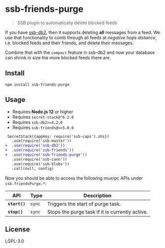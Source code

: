 <!--
SPDX-FileCopyrightText: 2022 Andre 'Staltz' Medeiros <contact@staltz.com>

SPDX-License-Identifier: CC0-1.0
-->

# ssb-friends-purge

> SSB plugin to automatically delete blocked feeds

If you have [ssb-db2](https://github.com/ssbc/ssb-db2), then it supports
deleting **all** messages from a feed. We use that functionality to comb through
all feeds at *negative hops distance*, i.e. blocked feeds and their friends, and
delete their messages.

Combine that with the `compact` feature in ssb-db2 and now your database can
shrink in size the more blocked feeds there are.

## Install

```
npm install ssb-friends-purge
```

## Usage

- Requires **Node.js 12** or higher
- Requires `secret-stack@^6.2.0`
- Requires `ssb-db2>=4.2.0`
- Requires `ssb-friends@>=5.0.0`

```diff
 SecretStack({appKey: require('ssb-caps').shs})
   .use(require('ssb-master'))
+  .use(require('ssb-db2'))
+  .use(require('ssb-friends'))
+  .use(require('ssb-friends-purge'))
   .use(require('ssb-conn'))
   .use(require('ssb-blobs'))
   .call(null, config)
```

Now you should be able to access the following muxrpc APIs under
`ssb.friendsPurge.*`:

| API | Type | Description |
|-----|------|-------------|
| **`start()`** | `sync` | Triggers the start of purge task. |
| **`stop()`** | `sync` | Stops the purge task if it is currently active. |

## License

LGPL-3.0
